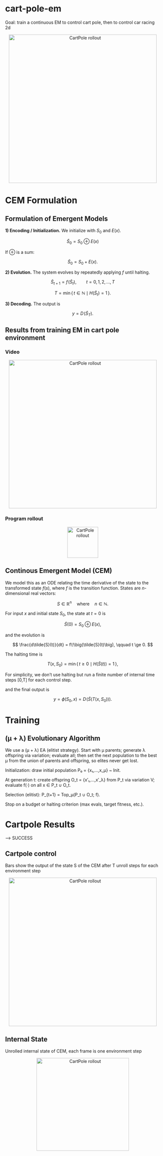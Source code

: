 # cart-pole-em
Goal: train a continuous EM to control cart pole, then to control car racing 2d

<p align="center">
  <img src="assets/cem_cartpole_best_non_persistent_with_A.gif" alt="CartPole rollout" width="480">
</p>

# CEM Formulation

## Formulation of Emergent Models

**1) Encoding / Initialization.** We initialize with $S_0$ and $E(x)$.

$$
\tilde{S}_0 = S_0 \oplus E(x)
$$

If $\oplus$ is a sum:

$$
\tilde{S}_0 = S_0 + E(x).
$$

**2) Evolution.** The system evolves by repeatedly applying $f$ until halting.

$$
\tilde{S}_{t+1}=f\!\big(\tilde{S}_t\big), \qquad t=0,1,2,\ldots,T
$$

$$
T=\min\{\,t\in\mathbb{N}\mid H(\tilde{S}_t)=1\,\}.
$$

**3) Decoding.** The output is

$$
y=D\!\big(\tilde{S}_T\big).
$$

## Results from training EM in cart pole environment
### Video
<p align="center">
  <img src="assets/cartpole.gif" alt="CartPole rollout" width="480">
</p>

### Program rollout
<p align="center">
  <img src="assets/ca_raster.png" alt="CartPole rollout" width="100">
</p>

## Continous Emergent Model (CEM)

We model this as an ODE relating the time derivative of the state to the transformed state $f(s)$, where $f$ is the transition function. States are $n$-dimensional real vectors:

$$
S \in \mathbb{R}^n \quad \text{where} \quad n \in \mathbb{N}.
$$

For input $x$ and initial state $S_0$, the state at $t=0$ is

$$
\tilde{S}(0) = S_0 \oplus E(x),
$$

and the evolution is

$$
\frac{d\tilde{S}(t)}{dt} = f\!\big(\tilde{S}(t)\big), \qquad t \ge 0.
$$

The halting time is

$$
T(x,S_0) = \min \{\, t \ge 0 \mid H(\tilde{S}(t)) = 1 \,\},
$$

For simplicity, we don’t use halting but run a finite number of internal time steps [0,T] for each control step.

and the final output is

$$
y = \phi(S_0, x) = D\!\big(\tilde{S}(T(x,S_0))\big).
$$


# Training
## (μ + λ) Evolutionary Algorithm

We use a (μ + λ) EA (elitist strategy). Start with μ parents; generate λ offspring via variation; evaluate all; then set the next population to the best μ from the union of parents and offspring, so elites never get lost.

Initialization: draw initial population P₀ = {x₁,…,x_μ} ~ Init.

At generation t: create offspring O_t = {x′₁,…,x′_λ} from P_t via variation V; evaluate f(·) on all x ∈ P_t ∪ O_t.

Selection (elitist): P_{t+1} = Top_μ(P_t ∪ O_t; f).

Stop on a budget or halting criterion (max evals, target fitness, etc.).

# Cartpole Results

--> SUCCESS

## Cartpole control
Bars show the output of the state S of the CEM after T unroll steps for each environment step

<p align="center">
  <img src="assets/cem_cartpole_best_non_persistent_with_A.gif" alt="CartPole rollout" width="480">
</p>

## Internal State 

Unrolled internal state of CEM, each frame is one environment step

<p align="center">
  <img src="assets/cem_cartpole_A_unrolled_non_p.gif" alt="CartPole rollout" width="300">
</p>



